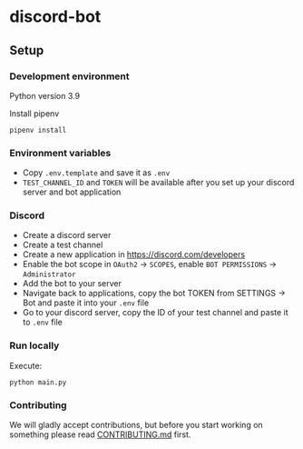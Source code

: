 # discord-bot
## Setup
### Development environment

Python version 3.9

Install pipenv


```
pipenv install
```

### Environment variables
* Copy `.env.template` and save it as `.env`
* `TEST_CHANNEL_ID` and `TOKEN` will be available after you set up your discord server and bot application

### Discord
* Create a discord server
* Create a test channel 
* Create a new application in https://discord.com/developers 
* Enable the bot scope in `OAuth2` -> `SCOPES`, enable `BOT PERMISSIONS` -> `Administrator`
* Add the bot to your server
* Navigate back to applications, copy the bot TOKEN from SETTINGS -> Bot and paste it into your `.env` file
* Go to your discord server, copy the ID of your test channel and paste it to `.env` file

### Run locally
Execute:

```
python main.py
```

### Contributing
We will gladly accept contributions, but before you start working on something please read 
[CONTRIBUTING.md](https://github.com/ArjanCodes/discord-bot/blob/main/docs/CONTRIBUTING.md) first.